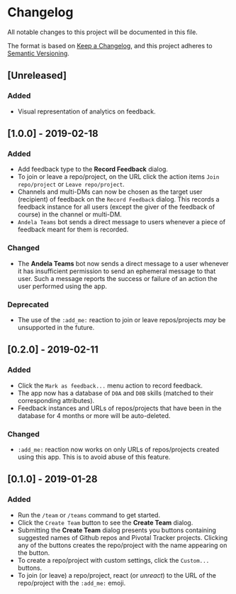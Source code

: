 # Changelog
All notable changes to this project will be documented in this file.

The format is based on [Keep a Changelog](https://keepachangelog.com/en/1.0.0/),
and this project adheres to [Semantic Versioning](https://semver.org/spec/v2.0.0.html).

## [Unreleased]
### Added
- Visual representation of analytics on feedback.

## [1.0.0] - 2019-02-18
### Added
- Add feedback type to the __Record Feedback__ dialog.
- To join or leave a repo/project, on the URL click the action items `Join repo/project` or `Leave repo/project`.
- Channels and multi-DMs can now be chosen as the target user (recipient) of feedback on the `Record Feedback` dialog. This records a feedback instance for all users (except the giver of the feedback of course) in the channel or multi-DM.
- `Andela Teams` bot sends a direct message to users whenever a piece of feedback meant for them is recorded.

### Changed
- The __Andela Teams__ bot now sends a direct message to a user whenever it has insufficient permission to send an ephemeral message to that user. Such a message reports the success or failure of an action the user performed using the app.

### Deprecated
- The use of the `:add_me:` reaction to join or leave repos/projects _may_ be unsupported in the future.

## [0.2.0] - 2019-02-11
### Added
- Click the `Mark as feedback...` menu action to record feedback.
- The app now has a database of `D0A` and `D0B` skills (matched to their corresponding attributes).
- Feedback instances and URLs of repos/projects that have been in the database for 4 months or more will be auto-deleted.

### Changed
- `:add_me:` reaction now works on only URLs of repos/projects created using this app. This is to avoid abuse of this feature.

## [0.1.0] - 2019-01-28
### Added
- Run the `/team` or `/teams` command to get started.
- Click the `Create Team` button to see the __Create Team__ dialog.
- Submitting the __Create Team__ dialog presents you buttons containing suggested names of Github repos and Pivotal Tracker projects. Clicking any of the buttons creates the repo/project with the name appearing on the button.
- To create a repo/project with custom settings, click the `Custom...` buttons.
- To join (or leave) a repo/project, react (or _unreact_) to the URL of the repo/project with the `:add_me:` emoji.
